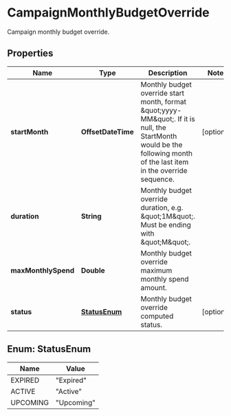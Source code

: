 

# CampaignMonthlyBudgetOverride

Campaign monthly budget override.

## Properties

| Name | Type | Description | Notes |
|------------ | ------------- | ------------- | -------------|
|**startMonth** | **OffsetDateTime** | Monthly budget override start month, format \&quot;yyyy-MM\&quot;. If it is null, the StartMonth would be the following month of the last item in the override sequence. |  [optional] |
|**duration** | **String** | Monthly budget override duration, e.g. \&quot;1M\&quot;. Must be ending with \&quot;M\&quot;. |  |
|**maxMonthlySpend** | **Double** | Monthly budget override maximum monthly spend amount. |  |
|**status** | [**StatusEnum**](#StatusEnum) | Monthly budget override computed status. |  [optional] |



## Enum: StatusEnum

| Name | Value |
|---- | -----|
| EXPIRED | &quot;Expired&quot; |
| ACTIVE | &quot;Active&quot; |
| UPCOMING | &quot;Upcoming&quot; |



